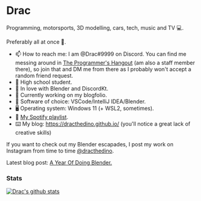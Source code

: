 # Drac

Programming, motorsports, 3D modelling, cars, tech, music and TV :computer:.

Preferably all at once :thinking:.

- 📫 How to reach me: I am @Drac#9999 on Discord. You can find me messing around in [The Programmer's Hangout](https://discord.gg/programming) (am also a staff member there), so join that and DM me from there as I probably won't accept a random friend request.
- 📖 High school student.
- 🌱 In love with Blender and DiscordKt. 
- 📘 Currently working on my blogfolio.
- 📔 Software of choice: VSCode/IntelliJ IDEA/Blender.
- 🖥️ Operating system: Windows 11 (+ WSL2, sometimes).
- 🎵 [My Spotify playlist](https://open.spotify.com/playlist/16c8EwGMSEp9NSRW8uZOSL?si=41c4699d34754baa).
- ⌨️ My blog: https://dracthedino.github.io/ (you'll notice a great lack of creative skills)

If you want to check out my Blender escapades, I post my work on Instagram from time to time [@dracthedino](https://www.instagram.com/dracthedino/). 

Latest blog post: [A Year Of Doing Blender.](https://dracthedino.github.io/blog/a-year-of-doing-blender/)

### Stats

[![Drac's github stats](https://github-readme-stats.vercel.app/api?username=DracTheDino&theme=radical)](https://github.com/anuraghazra/github-readme-stats)
